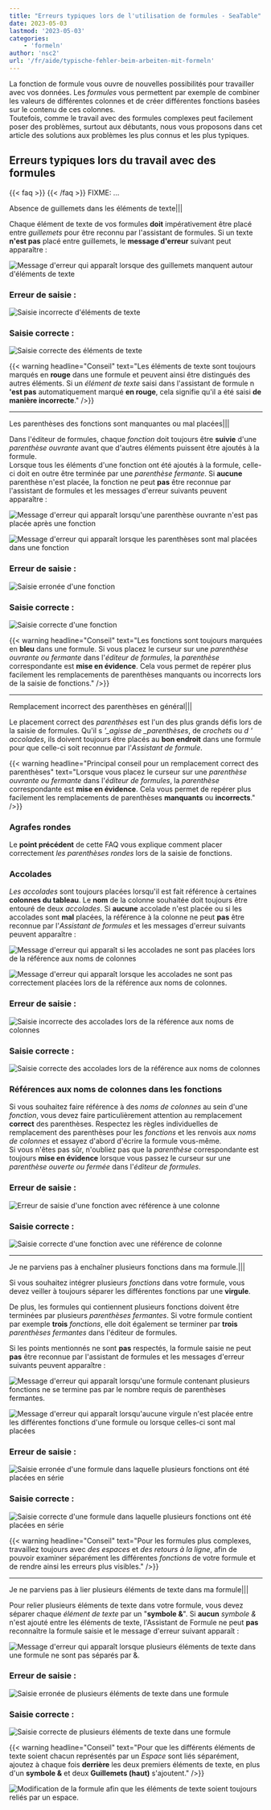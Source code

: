 ```yaml
---
title: "Erreurs typiques lors de l'utilisation de formules - SeaTable"
date: 2023-05-03
lastmod: '2023-05-03'
categories:
    - 'formeln'
author: 'nsc2'
url: '/fr/aide/typische-fehler-beim-arbeiten-mit-formeln'
---
```


La fonction de formule vous ouvre de nouvelles possibilités pour travailler avec vos données. Les _formules_ vous permettent par exemple de combiner les valeurs de différentes colonnes et de créer différentes fonctions basées sur le contenu de ces colonnes.  
Toutefois, comme le travail avec des formules complexes peut facilement poser des problèmes, surtout aux débutants, nous vous proposons dans cet article des solutions aux problèmes les plus connus et les plus typiques.

## Erreurs typiques lors du travail avec des formules

{{< faq >}}
{{< /faq >}}
FIXME: ...

Absence de guillemets dans les éléments de texte|||

Chaque élément de texte de vos formules **doit** impérativement être placé entre _guillemets_ pour être reconnu par l'assistant de formules. Si un texte **n'est pas** placé entre guillemets, le **message d'erreur** suivant peut apparaître :

![Message d'erreur qui apparaît lorsque des guillemets manquent autour d'éléments de texte](images/Fehlermeldung-fehlende-Anfuehrungszeichen-bei-Textelementen.png)

### Erreur de saisie :

![Saisie incorrecte d'éléments de texte](images/fehlerhafte-eingabe-anfuehrungszeichen.png)

### Saisie correcte :

![Saisie correcte des éléments de texte](images/richtige-eingabe-anfuehrungszeichen.png)

{{< warning  headline="Conseil"  text="Les éléments de texte sont toujours marqués en **rouge** dans une formule et peuvent ainsi être distingués des autres éléments. Si un _élément de texte_ saisi dans l'assistant de formule n **'est pas** automatiquement marqué **en rouge**, cela signifie qu'il a été saisi **de manière incorrecte**." />}}

---

Les parenthèses des fonctions sont manquantes ou mal placées|||

Dans l'éditeur de formules, chaque _fonction_ doit toujours être **suivie** d'une _parenthèse ouvrante_ avant que d'autres éléments puissent être ajoutés à la formule.  
Lorsque tous les éléments d'une fonction ont été ajoutés à la formule, celle-ci doit en outre être terminée par une _parenthèse fermante_. Si **aucune** parenthèse n'est placée, la fonction ne peut **pas** être reconnue par l'assistant de formules et les messages d'erreur suivants peuvent apparaître :

![Message d'erreur qui apparaît lorsqu'une parenthèse ouvrante n'est pas placée après une fonction](images/Fehlermeldung-bei-fehlender-Klammer-nach-einer-Funktion.png)

![Message d'erreur qui apparaît lorsque les parenthèses sont mal placées dans une fonction](images/fehlermeldung-klammern-bei-funktion-falsch-gesetzt.png)

### Erreur de saisie :

![Saisie erronée d'une fonction](images/fehlerhafte-eingabe-funktion-1.png)

### Saisie correcte :

![Saisie correcte d'une fonction](images/korrekte-eingabe-funktion-1.png)

{{< warning  headline="Conseil"  text="Les fonctions sont toujours marquées en **bleu** dans une formule. Si vous placez le curseur sur une _parenthèse ouvrante ou fermante_ dans l'_éditeur de formules_, la _parenthèse_ correspondante est **mise en évidence**. Cela vous permet de repérer plus facilement les remplacements de parenthèses manquants ou incorrects lors de la saisie de fonctions." />}}

---

Remplacement incorrect des parenthèses en général|||

Le placement correct des _parenthèses_ est l'un des plus grands défis lors de la saisie de formules. Qu'il s _'\_agisse de \_parenthèses_, de _crochets_ ou _d_ _'_ _accolades_, ils doivent toujours être placés au **bon endroit** dans une formule pour que celle-ci soit reconnue par l'_Assistant de formule_.

{{< warning  headline="Principal conseil pour un remplacement correct des parenthèses"  text="Lorsque vous placez le curseur sur une _parenthèse ouvrante ou fermante_ dans l'_éditeur de formules_, la _parenthèse_ correspondante est **mise en évidence**. Cela vous permet de repérer plus facilement les remplacements de parenthèses **manquants** ou **incorrects**." />}}

### Agrafes rondes

Le **point précédent** de cette FAQ vous explique comment placer correctement _les parenthèses rondes_ lors de la saisie de fonctions.

### Accolades

_Les accolades_ sont toujours placées lorsqu'il est fait référence à certaines **colonnes du tableau**. Le **nom** de la colonne souhaitée doit toujours être entouré de deux _accolades_. Si **aucune** accolade n'est placée ou si les accolades sont **mal** placées, la référence à la colonne ne peut **pas** être reconnue par l'_Assistant de formules_ et les messages d'erreur suivants peuvent apparaître :

![Message d'erreur qui apparaît si les accolades ne sont pas placées lors de la référence aux noms de colonnes](images/fehlermeldung-keine-geschweiften-klammern.png)

![Message d'erreur qui apparaît lorsque les accolades ne sont pas correctement placées lors de la référence aux noms de colonnes.](images/fehlermeldung-geschweifte-klammern-falsch-gesetzt-1.png)

### Erreur de saisie :

![Saisie incorrecte des accolades lors de la référence aux noms de colonnes](images/fehlerhafte-eingabe-geschweifte-klammern-1.png)

### Saisie correcte :

![Saisie correcte des accolades lors de la référence aux noms de colonnes](images/korrekte-eingabe.geschweifte-klammern.png)

### Références aux noms de colonnes dans les fonctions

Si vous souhaitez faire référence à des _noms de colonnes_ au sein d'une _fonction_, vous devez faire particulièrement attention au remplacement **correct** des parenthèses. Respectez les règles individuelles de remplacement des parenthèses pour les _fonctions_ et les renvois aux _noms de colonnes_ et essayez d'abord d'écrire la formule vous-même.  
Si vous n'êtes pas sûr, n'oubliez pas que la _parenthèse_ correspondante est toujours **mise en évidence** lorsque vous passez le curseur sur une _parenthèse ouverte ou fermée_ dans l'_éditeur de formules_.

### Erreur de saisie :

![Erreur de saisie d'une fonction avec référence à une colonne](images/fehlerhafte-eingabe-einer-funktion-mit-spaltenverweis.png)

### Saisie correcte :

![Saisie correcte d'une fonction avec une référence de colonne](images/korrekte-eingabe-einer-funktion-mit-spaltenverweis.png)

---

Je ne parviens pas à enchaîner plusieurs fonctions dans ma formule.|||

Si vous souhaitez intégrer plusieurs _fonctions_ dans votre formule, vous devez veiller à toujours séparer les différentes fonctions par une **virgule**.

De plus, les formules qui contiennent plusieurs fonctions doivent être terminées par plusieurs _parenthèses fermantes_. Si votre formule contient par exemple **trois** _fonctions_, elle doit également se terminer par **trois** _parenthèses fermantes_ dans l'éditeur de formules.

Si les points mentionnés ne sont **pas** respectés, la formule saisie ne peut **pas** être reconnue par l'assistant de formules et les messages d'erreur suivants peuvent apparaître :

![Message d'erreur qui apparaît lorsqu'une formule contenant plusieurs fonctions ne se termine pas par le nombre requis de parenthèses fermantes.](images/fehlermeldung-zu-weinge-klammern-am-ende-der-formel.png)

![Message d'erreur qui apparaît lorsqu'aucune virgule n'est placée entre les différentes fonctions d'une formule ou lorsque celles-ci sont mal placées](images/fehlermeldung-falsche-kommasetzung.png)

### Erreur de saisie :

![Saisie erronée d'une formule dans laquelle plusieurs fonctions ont été placées en série ](images/fehlerhafte-eingabe-einer-formel-mit-mehreren-funktionen.png)

### Saisie correcte :

![Saisie correcte d'une formule dans laquelle plusieurs fonctions ont été placées en série ](images/korrekte-eingabe-formel-mit-mehreren-funktionen.png)

{{< warning  headline="Conseil"  text="Pour les formules plus complexes, travaillez toujours avec _des espaces_ et _des retours à la ligne_, afin de pouvoir examiner séparément les différentes _fonctions_ de votre formule et de rendre ainsi les erreurs plus visibles." />}}

---

Je ne parviens pas à lier plusieurs éléments de texte dans ma formule|||

Pour relier plusieurs éléments de texte dans votre formule, vous devez séparer chaque _élément de texte_ par un "**symbole &**". Si **aucun** _symbole &_ n'est ajouté entre les éléments de texte, l'Assistant de Formule ne peut **pas** reconnaître la formule saisie et le message d'erreur suivant apparaît :

![Message d'erreur qui apparaît lorsque plusieurs éléments de texte dans une formule ne sont pas séparés par &.](images/Fehlermeldung-bei-fehlendenen-zwischen-Textelementen.png)

### Erreur de saisie :

![Saisie erronée de plusieurs éléments de texte dans une formule](images/fehlerhafte-Eingabe-mehrere-Textelemente.png)

### Saisie correcte :

![Saisie correcte de plusieurs éléments de texte dans une formule](images/korrekte-Eingabe-mehrere-Textelemente.png)

{{< warning headline="Conseil" text="Pour que les différents éléments de texte soient chacun représentés par un _Espace_ sont liés séparément, ajoutez à chaque fois **derrière** les deux premiers éléments de texte, en plus d'un **symbole &** et deux **Guillemets (haut)** s'ajoutent." />}}

![Modification de la formule afin que les éléments de texte soient toujours reliés par un espace.](images/Leerzeichen-zwischen-Textelementen.png)
